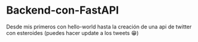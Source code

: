 # Backend-con-FastAPI
Desde mis primeros con hello-world
hasta la creación de una api de twitter con esteroides (puedes hacer update a los tweets 😁)
